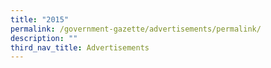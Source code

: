 ```yaml
---
title: "2015"
permalink: /government-gazette/advertisements/permalink/
description: ""
third_nav_title: Advertisements
---
```

